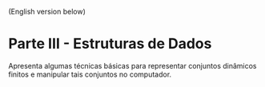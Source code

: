 (English version below)

# Parte III - Estruturas de Dados

Apresenta algumas técnicas básicas para representar conjuntos dinâmicos finitos e manipular tais conjuntos no computador.
